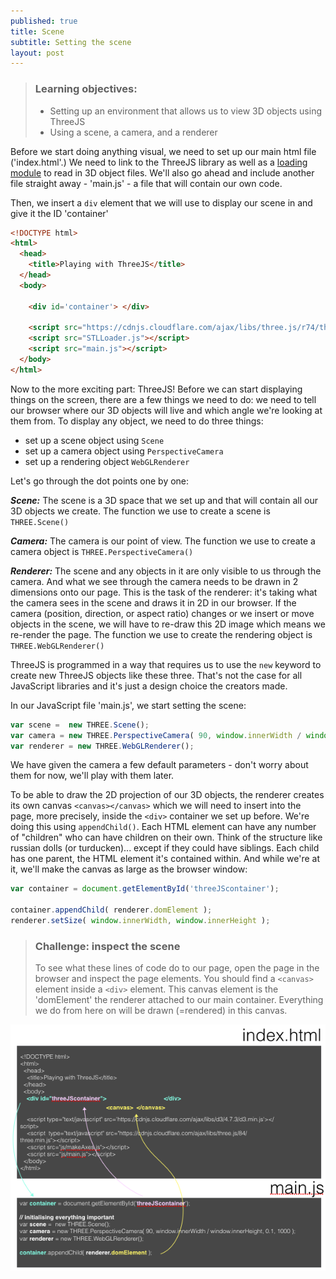 ```yaml
---
published: true
title: Scene
subtitle: Setting the scene
layout: post
---
```


> ### Learning objectives:
>
> * Setting up an environment that allows us to view 3D objects using ThreeJS
> * Using a scene, a camera, and a renderer

Before we start doing anything visual, we need to set up our main html file ('index.html'.)
We need to link to the ThreeJS library as well as a [loading module](https://raw.githubusercontent.com/mrdoob/three.js/master/examples/js/loaders/STLLoader.js) to read in 3D object files. We'll also go ahead and include another file straight away - 'main.js' - a file that will contain our own code.

Then, we insert a `div` element that we will use to display our scene in and give it the ID 'container'

```html
<!DOCTYPE html>
<html>
  <head>
    <title>Playing with ThreeJS</title>
  </head>
  <body>

    <div id='container'> </div>

    <script src="https://cdnjs.cloudflare.com/ajax/libs/three.js/r74/three.min.js"></script>
    <script src="STLLoader.js"></script>
    <script src="main.js"></script>
  </body>
</html>
```

Now to the more exciting part: ThreeJS!
Before we can start displaying things on the screen, there are a few things we need to do: we need to tell our browser where our 3D objects will live and which angle we're looking at them from. To display any object, we need to do three things:

* set up a scene object using `Scene`
* set up a camera object using `PerspectiveCamera`
* set up a rendering object `WebGLRenderer`

Let's go through the dot points one by one:

***Scene:***
The scene is a 3D space that we set up and that will contain all our 3D objects we create. The function we use to create a scene is `THREE.Scene()`

***Camera:***
The camera is our point of view. The function we use to create a camera object is `THREE.PerspectiveCamera()`

***Renderer:***
The scene and any objects in it are only visible to us through the camera. And what we see through the camera needs to be drawn in 2 dimensions onto our page. This is the task of the renderer: it's taking what the camera sees in the scene and draws it in 2D in our browser.
If the camera (position, direction, or aspect ratio) changes or we insert or move objects in the scene, we will have to re-draw this 2D image which means we re-render the page.
The function we use to create the rendering object is `THREE.WebGLRenderer()`

ThreeJS is programmed in a way that requires us to use the `new` keyword to create new ThreeJS objects like these three. That's not the case for all JavaScript libraries and it's just a design choice the creators made.

In our JavaScript file 'main.js', we start setting the scene:
```js
var scene =  new THREE.Scene();
var camera = new THREE.PerspectiveCamera( 90, window.innerWidth / window.innerHeight, .1, 1000 );
var renderer = new THREE.WebGLRenderer();
```

We have given the camera a few default parameters - don't worry about them for now, we'll play with them later.

To be able to draw the 2D projection of our 3D objects, the renderer creates its own canvas `<canvas></canvas>` which we will need to insert into the page, more precisely, inside the `<div>` container we set up before.
We're doing this using `appendChild()`. Each HTML element can have any number of "children" who can have children on their own. Think of the structure like russian dolls (or turducken)... except if they could have siblings. Each child has one parent, the HTML element it's contained within.
And while we're at it, we'll make the canvas as large as the browser window:

```js
var container = document.getElementById('threeJScontainer');

container.appendChild( renderer.domElement );
renderer.setSize( window.innerWidth, window.innerHeight );
```

> ### Challenge: inspect the scene
>
> To see what these lines of code do to our page, open the page in the browser and inspect the page elements. You should find a `<canvas>` element inside a `<div>` element. This canvas element is the 'domElement' the renderer attached to our main container. Everything we do from here on will be drawn (=rendered) in this canvas.

[![setup](https://raw.githubusercontent.com/IsaKiko/ThreeJS-course/master/_posts/setup.png)](https://raw.githubusercontent.com/IsaKiko/ThreeJS-course/master/_posts/setup.png)
